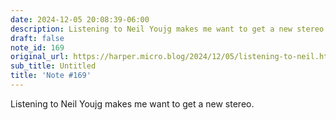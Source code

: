 ```yaml
---
date: 2024-12-05 20:08:39-06:00
description: Listening to Neil Youjg makes me want to get a new stereo.
draft: false
note_id: 169
original_url: https://harper.micro.blog/2024/12/05/listening-to-neil.html
sub_title: Untitled
title: 'Note #169'
---
```


Listening to Neil Youjg makes me want to get a new stereo.